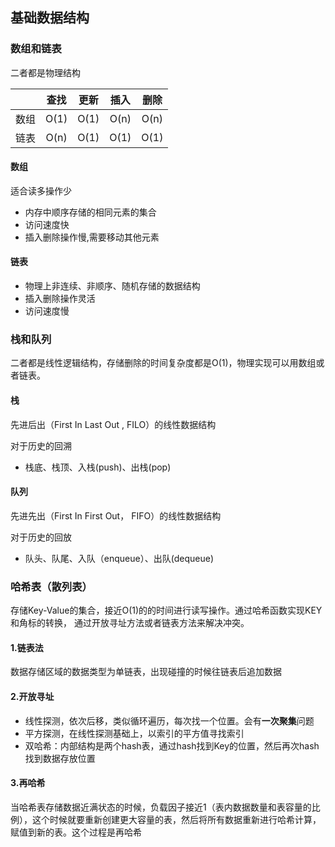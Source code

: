 
## 基础数据结构

### 数组和链表

二者都是物理结构


|      | 查找 | 更新 | 插入 | 删除 |
| :--: | :--: | :--: | :--: | :--: |
| 数组 | O(1) | O(1) | O(n) | O(n) |
| 链表 | O(n) | O(1) | O(1) | O(1) |

#### 数组

适合读多操作少

* 内存中顺序存储的相同元素的集合
* 访问速度快
* 插入删除操作慢,需要移动其他元素

#### 链表

* 物理上非连续、非顺序、随机存储的数据结构
* 插入删除操作灵活
* 访问速度慢


### 栈和队列

二者都是线性逻辑结构，存储删除的时间复杂度都是O(1)，物理实现可以用数组或者链表。

#### 栈
先进后出（First In Last Out , FILO）的线性数据结构

对于历史的回溯
* 栈底、栈顶、入栈(push)、出栈(pop)

#### 队列

先进先出（First In First Out， FIFO）的线性数据结构

对于历史的回放
* 队头、队尾、入队（enqueue）、出队(dequeue)


### 哈希表（散列表）

存储Key-Value的集合，接近O(1)的的时间进行读写操作。通过哈希函数实现KEY和角标的转换，
通过开放寻址方法或者链表方法来解决冲突。

#### 1.链表法

数据存储区域的数据类型为单链表，出现碰撞的时候往链表后追加数据

#### 2.开放寻址

* 线性探测，依次后移，类似循环遍历，每次找一个位置。会有**一次聚集**问题
* 平方探测，在线性探测基础上，以索引的平方值寻找索引
* 双哈希：内部结构是两个hash表，通过hash找到Key的位置，然后再次hash找到数据存放位置

#### 3.再哈希

当哈希表存储数据近满状态的时候，负载因子接近1（表内数据数量和表容量的比例），这个时候就要重新创建更大容量的表，然后将所有数据重新进行哈希计算，赋值到新的表。这个过程是再哈希